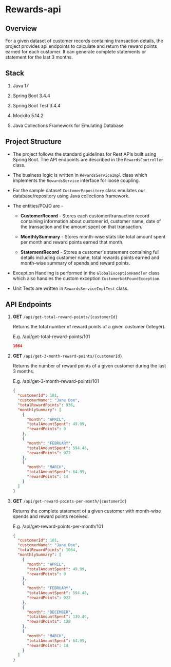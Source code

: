 # Rewards-api

## Overview

For a given dataset of customer records containing transaction details, the project provides api endpoints to calculate and return the reward points earned for each customer. It can generate complete statements or statement for the last 3 months.

## Stack

1. Java 17

2. Spring Boot 3.4.4

3. Spring Boot Test 3.4.4

4. Mockito 5.14.2

5. Java Collections Framework for Emulating Database

## Project Structure

- The project follows the standard guidelines for Rest APIs built using Spring Boot. The API endpoints are described in the `RewardsController` class.

- The business logic is written in `RewardsServiceImpl` class which implements the `RewardsService` interface for loose coupling.

- For the sample dataset `CustomerRepository` class emulates our database/repository using Java collections framework.

- The entities/POJO are - 
  
  - **CustomerRecord** - Stores each customer/transaction record containing information about customer id, customer name, date of the transaction and the amount spent on that transaction.
  
  - **MonthlySummary** - Stores month-wise stats like total amount spent per month and reward points earned that month.
  
  - **StatementRecord** - Stores a customer's statement containing full details including customer name, total rewards points earned and month-wise summary of spends and reward points.

- Exception Handling is performed in the `GlobalExceptionHandler` class which also handles the custom exception `CustomerNotFoundException`.

- Unit Tests are written in `RewardsServiceImplTest` class.

## API Endpoints

1. **GET** `/api/get-total-reward-points/{customerId}`
   
   Returns the total number of reward points of a given customer (Integer).
   
   E.g. /api/get-total-reward-points/101
   
   ```json
   1064
   ```

2. **GET** `/api/get-3-month-reward-points/{customerId}`
   
   Returns the number of reward points of a given customer during the last 3 months.
   
   E.g. /api/get-3-month-reward-points/101
   
   ```json
   {
     "customerId": 101,
     "customerName": "Jane Doe",
     "totalRewardPoints": 936,
     "monthlySummary": [
       {
         "month": "APRIL",
         "totalAmountSpent": 49.99,
         "rewardPoints": 0
       },
       {
         "month": "FEBRUARY",
         "totalAmountSpent": 594.48,
         "rewardPoints": 922
       },
       {
         "month": "MARCH",
         "totalAmountSpent": 64.99,
         "rewardPoints": 14
       }
     ]
   }
   ```

3. **GET** `/api/get-reward-points-per-month/{customerId}`
   
   Returns the complete statement of a given customer with month-wise spends and reward points received.
   
   E.g. /api/get-reward-points-per-month/101
   
   ```json
   {
     "customerId": 101,
     "customerName": "Jane Doe",
     "totalRewardPoints": 1064,
     "monthlySummary": [
       {
         "month": "APRIL",
         "totalAmountSpent": 49.99,
         "rewardPoints": 0
       },
       {
         "month": "FEBRUARY",
         "totalAmountSpent": 594.48,
         "rewardPoints": 922
       },
       {
         "month": "DECEMBER",
         "totalAmountSpent": 139.49,
         "rewardPoints": 128
       },
       {
         "month": "MARCH",
         "totalAmountSpent": 64.99,
         "rewardPoints": 14
       }
     ]
   }
   ```
